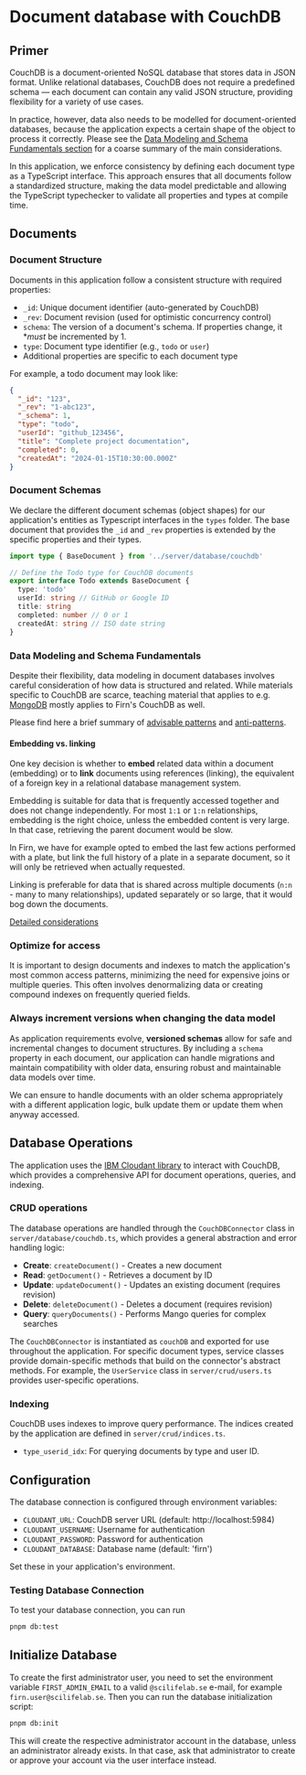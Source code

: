 # Document database with CouchDB

## Primer

CouchDB is a document-oriented NoSQL database that stores data in JSON format. Unlike relational databases, CouchDB does not require a predefined schema — each document can contain any valid JSON structure, providing flexibility for a variety of use cases.

In practice, however, data also needs to be modelled for document-oriented databases, because the application expects a certain shape of the object to process it correctly. Please see the [Data Modeling and Schema Fundamentals section](./#Data-Modeling-and-Schema-Fundamentals) for a coarse summary of the main considerations.

In this application, we enforce consistency by defining each document type as a TypeScript interface. This approach ensures that all documents follow a standardized structure, making the data model predictable and allowing the TypeScript typechecker to validate all properties and types at compile time.

## Documents

### Document Structure

Documents in this application follow a consistent structure with required properties:

- `_id`: Unique document identifier (auto-generated by CouchDB)
- `_rev`: Document revision (used for optimistic concurrency control)
- `schema`: The version of a document's schema. If properties change, it **must* be incremented by 1.
- `type`: Document type identifier (e.g., `todo` or `user`)
- Additional properties are specific to each document type

For example, a todo document may look like:

```json
{
  "_id": "123",
  "_rev": "1-abc123",
  "_schema": 1,
  "type": "todo",
  "userId": "github_123456",
  "title": "Complete project documentation",
  "completed": 0,
  "createdAt": "2024-01-15T10:30:00.000Z"
}
```

### Document Schemas

We declare the different document schemas (object shapes) for our application's entities as Typescript interfaces in the `types` folder. The base document that provides the `_id` and `_rev` properties is extended by the specific properties and their types.

```ts
import type { BaseDocument } from '../server/database/couchdb'

// Define the Todo type for CouchDB documents
export interface Todo extends BaseDocument {
  type: 'todo'
  userId: string // GitHub or Google ID
  title: string
  completed: number // 0 or 1
  createdAt: string // ISO date string
}
```

### Data Modeling and Schema Fundamentals

Despite their flexibility, data modeling in document databases involves careful consideration of how data is structured and related. While materials specific to CouchDB are scarce, teaching material that applies to e.g. [MongoDB](https://www.mongodb.com/docs/manual/data-modeling/) mostly applies to Firn's CouchDB as well.

Please find here a brief summary of [advisable patterns](https://www.mongodb.com/docs/manual/data-modeling/design-patterns/) and [anti-patterns](https://www.mongodb.com/docs/manual/data-modeling/design-antipatterns/).

#### Embedding vs. linking

One key decision is whether to **embed** related data within a document (embedding) or to **link** documents using references (linking), the equivalent of a foreign key in a relational database management system.

Embedding is suitable for data that is frequently accessed together and does not change independently. For most `1:1` or `1:n` relationships, embedding is the right choice, unless the embedded content is very large. In that case, retrieving the parent document would be slow. 

In Firn, we have for example opted to embed the last few actions performed with a plate, but link the full history of a plate in a separate document, so it will only be retrieved when actually requested.

Linking is preferable for data that is shared across multiple documents (`n:n` - many to many relationships), updated separately or so large, that it would bog down the documents.

[Detailed considerations](https://www.mongodb.com/docs/manual/data-modeling/concepts/embedding-vs-references/)

### Optimize for access

It is important to design documents and indexes to match the application's most common access patterns, minimizing the need for expensive joins or multiple queries. This often involves denormalizing data or creating compound indexes on frequently queried fields.

### Always increment versions when changing the data model

As application requirements evolve, **versioned schemas** allow for safe and incremental changes to document structures. By including a `schema` property in each document, our application can handle migrations and maintain compatibility with older data, ensuring robust and maintainable data models over time.

We can ensure to handle documents with an older schema appropriately with a different application logic, bulk update them or update them when anyway accessed.

## Database Operations

The application uses the [IBM Cloudant library](https://github.com/IBM/cloudant-node-sdk) to interact with CouchDB, which provides a comprehensive API for document operations, queries, and indexing.

### CRUD operations

The database operations are handled through the `CouchDBConnector` class in `server/database/couchdb.ts`, which provides a general abstraction and error handling logic:

- **Create**: `createDocument()` - Creates a new document
- **Read**: `getDocument()` - Retrieves a document by ID
- **Update**: `updateDocument()` - Updates an existing document (requires revision)
- **Delete**: `deleteDocument()` - Deletes a document (requires revision)
- **Query**: `queryDocuments()` - Performs Mango queries for complex searches

The `CouchDBConnector` is instantiated as `couchDB` and exported for use throughout the application. For specific document types, service classes provide domain-specific methods that build on the connector's abstract methods. For example, the `UserService` class in `server/crud/users.ts` provides user-specific operations.

### Indexing

CouchDB uses indexes to improve query performance. The indices created by the application are defined in `server/crud/indices.ts`.

- `type_userid_idx`: For querying documents by type and user ID.

## Configuration

The database connection is configured through environment variables:

- `CLOUDANT_URL`: CouchDB server URL (default: http://localhost:5984)
- `CLOUDANT_USERNAME`: Username for authentication
- `CLOUDANT_PASSWORD`: Password for authentication
- `CLOUDANT_DATABASE`: Database name (default: 'firn')

Set these in your application's environment.

### Testing Database Connection

To test your database connection, you can run

```bash
pnpm db:test
```

## Initialize Database

To create the first administrator user, you need to set the environment variable `FIRST_ADMIN_EMAIL` to a valid `@scilifelab.se` e-mail, for example `firn.user@scilifelab.se`. Then you can run the database initialization script:

```bash
pnpm db:init
```

This will create the respective administrator account in the database, unless an administrator already exists. In that case, ask that administrator to create or approve your account via the user interface instead.